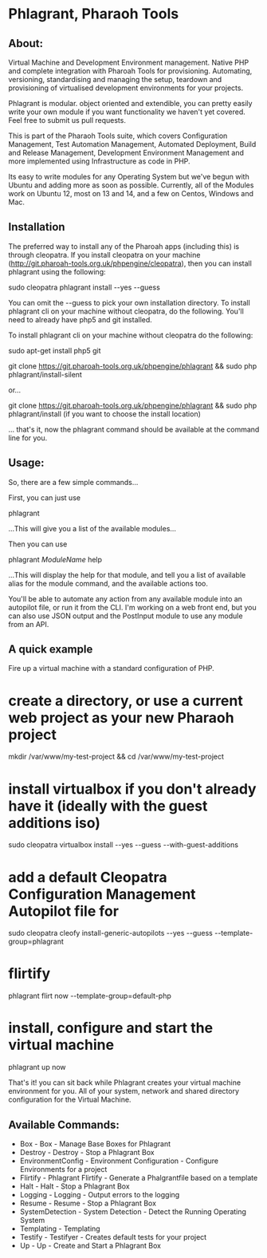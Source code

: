 # Phlagrant, Pharaoh Tools

## About:

Virtual Machine and Development Environment management. Native PHP and complete integration with Pharoah Tools for
provisioning. Automating, versioning, standardising and managing the setup, teardown and provisioning of virtualised
development environments for your projects.

Phlagrant is modular. object oriented and extendible, you can pretty easily write your own module if you want
functionality we haven't yet covered. Feel free to submit us pull requests.

This is part of the Pharaoh Tools suite, which covers Configuration Management, Test Automation Management, Automated
Deployment, Build and Release Management, Development Environment Management and more implemented using Infrastructure
as code in PHP.

Its easy to write modules for any Operating System but we've begun with Ubuntu and adding more as soon as possible.
Currently, all of the Modules work on Ubuntu 12, most on 13 and 14, and a few on Centos, Windows and Mac.

    
## Installation

The preferred way to install any of the Pharoah apps (including this) is through cleopatra. If you install cleopatra
on your machine (http://git.pharoah-tools.org.uk/phpengine/cleopatra), then you can install phlagrant using the following:

sudo cleopatra phlagrant install --yes --guess

You can omit the --guess to pick your own installation directory. To install phlagrant cli on your machine
without cleopatra, do the following. You'll need to already have php5 and git installed.

To install phlagrant cli on your machine without cleopatra do the following:

sudo apt-get install php5 git

git clone https://git.pharoah-tools.org.uk/phpengine/phlagrant && sudo php phlagrant/install-silent

or...

git clone https://git.pharoah-tools.org.uk/phpengine/phlagrant && sudo php phlagrant/install
(if you want to choose the install location)

... that's it, now the phlagrant command should be available at the command line for you.


## Usage:

So, there are a few simple commands...

First, you can just use

phlagrant

...This will give you a list of the available modules...


Then you can use

phlagrant *ModuleName* help

...This will display the help for that module, and tell you a list of available alias for the module command, and the
available actions too.

You'll be able to automate any action from any available module into an autopilot file, or run it from the CLI. I'm
working on a web front end, but you can also use JSON output and the PostInput module to use any module from an API.


## A quick example

Fire up a virtual machine with a standard configuration of PHP.

 # create a directory, or use a current web project as your new Pharaoh project
 mkdir /var/www/my-test-project && cd /var/www/my-test-project

 # install virtualbox if you don't already have it (ideally with the guest additions iso)
 sudo cleopatra virtualbox install --yes --guess --with-guest-additions

 # add a default Cleopatra Configuration Management Autopilot file for
 sudo cleopatra cleofy install-generic-autopilots --yes --guess --template-group=phlagrant

 # flirtify
 phlagrant flirt now --template-group=default-php

 # install, configure and start the virtual machine
 phlagrant up now

That's it! you can sit back while Phlagrant creates your virtual machine environment for you. All of your system,
network and shared directory configuration for the Virtual Machine.


## Available Commands:

- Box - Box - Manage Base Boxes for Phlagrant
- Destroy - Destroy - Stop a Phlagrant Box
- EnvironmentConfig - Environment Configuration - Configure Environments for a project
- Flirtify - Phlagrant Flirtify - Generate a Phalgrantfile based on a template
- Halt - Halt - Stop a Phlagrant Box
- Logging - Logging - Output errors to the logging
- Resume - Resume - Stop a Phlagrant Box
- SystemDetection - System Detection - Detect the Running Operating System
- Templating - Templating
- Testify - Testifyer - Creates default tests for your project
- Up - Up - Create and Start a Phlagrant Box